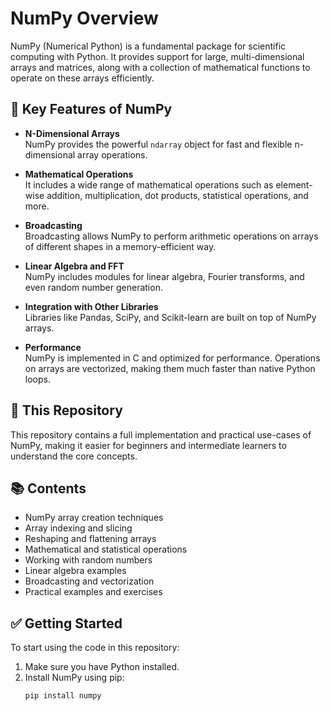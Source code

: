 # NumPy Overview

NumPy (Numerical Python) is a fundamental package for scientific computing with Python. It provides support for large, multi-dimensional arrays and matrices, along with a collection of mathematical functions to operate on these arrays efficiently.

## 🔹 Key Features of NumPy

- **N-Dimensional Arrays**  
  NumPy provides the powerful `ndarray` object for fast and flexible n-dimensional array operations.

- **Mathematical Operations**  
  It includes a wide range of mathematical operations such as element-wise addition, multiplication, dot products, statistical operations, and more.

- **Broadcasting**  
  Broadcasting allows NumPy to perform arithmetic operations on arrays of different shapes in a memory-efficient way.

- **Linear Algebra and FFT**  
  NumPy includes modules for linear algebra, Fourier transforms, and even random number generation.

- **Integration with Other Libraries**  
  Libraries like Pandas, SciPy, and Scikit-learn are built on top of NumPy arrays.

- **Performance**  
  NumPy is implemented in C and optimized for performance. Operations on arrays are vectorized, making them much faster than native Python loops.

## 📁 This Repository

This repository contains a full implementation and practical use-cases of NumPy, making it easier for beginners and intermediate learners to understand the core concepts.

## 📚 Contents

- NumPy array creation techniques  
- Array indexing and slicing  
- Reshaping and flattening arrays  
- Mathematical and statistical operations  
- Working with random numbers  
- Linear algebra examples  
- Broadcasting and vectorization  
- Practical examples and exercises

## ✅ Getting Started

To start using the code in this repository:

1. Make sure you have Python installed.
2. Install NumPy using pip:
   ```bash
   pip install numpy
